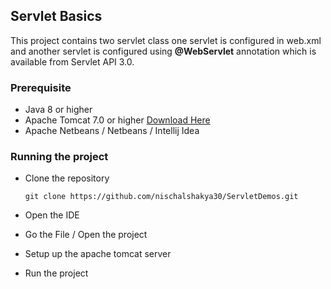 ## Servlet Basics 
This project contains two servlet class one servlet is configured in web.xml and another servlet is configured using **@WebServlet** annotation which is available from Servlet API 3.0.

### Prerequisite
* Java 8 or higher 
* Apache Tomcat 7.0 or higher [Download Here](https://tomcat.apache.org/download-70.cgi)
* Apache Netbeans / Netbeans / Intellij Idea   


### Running the project 
* Clone the repository 
   
   ``git clone https://github.com/nischalshakya30/ServletDemos.git``

* Open the IDE

* Go the File / Open the project 

* Setup up the apache tomcat server 
  
* Run the project 


